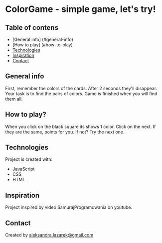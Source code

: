 <h1>ColorGame - simple game, let's try! </h1>

## Table of contens
* [General info] (#general-info)
* [How to play] (#how-to-play)
* [Technologies](#technologies)
* [Inspiration](#inspiration)
* [Contact](#contact)

## General info
First, remember the colors of the cards. After 2 seconds they'll disappear. Your task is to find the pairs of colors. Game is finished when you will find them all.

## How to play?
When you click on the black square its shows 1 color. Click on the next. If they are the same, points for you. If not? Try the next one. 

## Technologies
Project is created with:
* JavaScript
* CSS
* HTML

## Inspiration
Project inspired by video SamurajProgramowania on youtube.

## Contact
Created by aleksandra.lazarek@gmail.com
